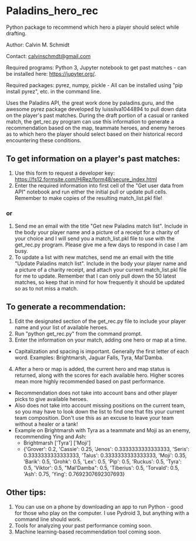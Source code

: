 # Paladins_hero_rec
Python package to recommend which hero a player should select while drafting.

Author: Calvin M. Schmidt

Contact: calvinschmdt@gmail.com

Required programs: Python 3, Jupyter notebook to get past matches - can be installed here: https://jupyter.org/. 

Required packages: pyrez, numpy, pickle - All can be installed using "pip install pyrez", etc. in the command line.

Uses the Paladins API, the great work done by paladins.guru, and the awesome pyrez package developed by luissilva1044894 to pull down data on the player's past matches. During the draft portion of a casual or ranked match, the get_rec.py program can use this information to generate a recommendation based on the map, teammate heroes, and enemy heroes as to which hero the player should select based on their historical record encountering these conditions.

## To get information on a player's past matches:
1. Use this form to request a developer key: https://fs12.formsite.com/HiRez/form48/secure_index.html
2. Enter the required information into first cell of the "Get user data from API" notebook and run either the initial pull or update pull cells. Remember to make copies of the resulting match_list.pkl file!
### or
1. Send me an email with the title "Get new Paladins match list". Include in the body your player name and a picture of a receipt for a charity of your choice and I will send you a match_list.pkl file to use with the get_rec.py program. Please give me a few days to respond in case I am busy.
2. To update a list with new matches, send me an email with the title "Update Paladins match list". Include in the body your player name and a picture of a charity receipt, and attach your current match_list.pkl file for me to update. Remember that I can only pull down the 50 latest matches, so keep that in mind for how frequently it should be updated so as to not miss a match.

## To generate a recommendation:
1. Edit the designated section of the get_rec.py file to include your player name and your list of available heroes.
2. Run "python get_rec.py" from the command prompt.
3. Enter the information on your match, adding one hero or map at a time.
  - Capitalization and spacing is important. Generally the first letter of each word. Examples: Brightmarsh, Jaguar Falls, Tyra, Mal'Damba.
4. After a hero or map is added, the current hero and map status is returned, along with the scores for each available hero. Higher scores mean more highly recommended based on past performance.
  - Recommendation does not take into account bans and other player picks to give available heroes.
  - Also does not take into account missing positions on the current team, so you may have to look down the list to find one that fits your current team composition. Don't use this as an excuse to leave your team without a healer or a tank!
  - Example on Brightmarsh with Tyra as a teammate and Moji as an enemy, recommending Ying and Ash: 
    - Brightmarsh ['Tyra'] ['Moji']
    - {'Grover': 0.2, 'Cassie': 0.25, 'Jenos': 0.3333333333333333, 'Seris': 0.3333333333333333, 'Talus': 0.3333333333333333, 'Moji': 0.35, 'Barik': 0.5, 'Grohk': 0.5, 'Lex': 0.5, 'Pip': 0.5, 'Ruckus': 0.5, 'Tyra': 0.5, 'Viktor': 0.5, "Mal'Damba": 0.5, 'Tiberius': 0.5, 'Torvald': 0.5, 'Ash': 0.75, 'Ying': 0.7692307692307693}

## Other tips:
1. You can use on a phone by downloading an app to run Python - good for those who play on the computer. I use Pydroid 3, but anything with a command line should work.
2. Tools for analyzing your past performance coming soon.
3. Machine learning-based recommendation tool coming soon.
